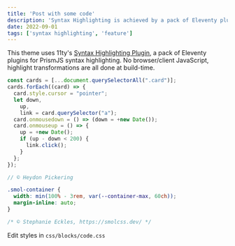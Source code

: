 ```yaml
---
title: 'Post with some code'
description: 'Syntax Highlighting is achieved by a pack of Eleventy plugins. No browser/client JavaScript, highlight transformations are all done at build-time.'
date: 2022-09-01
tags: ['syntax highlighting', 'feature']
---
```


This theme uses 11ty's
[Syntax Highlighting Plugin](https://www.11ty.dev/docs/plugins/syntaxhighlight/),
a pack of Eleventy plugins for PrismJS syntax highlighting. No browser/client
JavaScript, highlight transformations are all done at build-time.

```js
const cards = [...document.querySelectorAll(".card")];
cards.forEach((card) => {
  card.style.cursor = "pointer";
  let down,
    up,
    link = card.querySelector("a");
  card.onmousedown = () => (down = +new Date());
  card.onmouseup = () => {
    up = +new Date();
    if (up - down < 200) {
      link.click();
    }
  };
});

// © Heydon Pickering
```

```css
.smol-container {
  width: min(100% - 3rem, var(--container-max, 60ch));
  margin-inline: auto;
}

/* © Stephanie Eckles, https://smolcss.dev/ */
```

Edit styles in `css/blocks/code.css`
